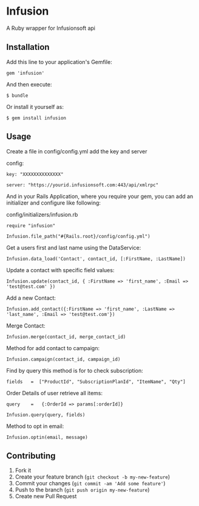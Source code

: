 # Infusion

A Ruby wrapper for Infusionsoft api

## Installation

Add this line to your application's Gemfile:

    gem 'infusion'

And then execute:

    $ bundle

Or install it yourself as:

    $ gem install infusion

## Usage
Create a file in config/config.yml add the key and server

  config:

	key: "XXXXXXXXXXXXXX"

	server: "https://yourid.infusionsoft.com:443/api/xmlrpc"

 And in your Rails Application, where you require your gem, you can add an initializer and configure like following:


config/initializers/infusion.rb 
 
    require "infusion"

    Infusion.file_path("#{Rails.root}/config/config.yml")




 Get a users first and last name using the DataService:

    Infusion.data_load('Contact', contact_id, [:FirstName, :LastName])

 Update a contact with specific field values:

    Infusion.update(contact_id, { :FirstName => 'first_name', :Email => 'test@test.com' })

 Add a new Contact:

    Infusion.add_contact({:FirstName => 'first_name', :LastName => 'last_name', :Email => 'test@test.com'})

 Merge Contact:

    Infusion.merge(contact_id, merge_contact_id)

 Method for add contact to campaign:

    Infusion.campaign(contact_id, campaign_id) 

 Find by query this method is for to check subscription:

    fields   =  ["ProductId", "SubscriptionPlanId", "ItemName", "Qty"]

 Order Details of user retrieve all items:

    query    =   {:OrderId => params[:orderId]}

    Infusion.query(query, fields)

 Method to opt in email:

    Infusion.optin(email, message)  


## Contributing

1. Fork it
2. Create your feature branch (`git checkout -b my-new-feature`)
3. Commit your changes (`git commit -am 'Add some feature'`)
4. Push to the branch (`git push origin my-new-feature`)
5. Create new Pull Request
